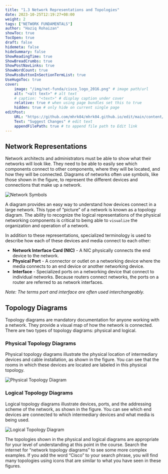 ```yaml
---
title: "1.3 Network Representations and Topologies"
date: 2023-10-25T12:19:27+08:00
weight: 2
tags: ["NETWORK FUNDAMENTALS"]
author: "Haziq Rohaizan"
showToc: true
TocOpen: true
draft: false
hidemeta: false
hideSummary: false
ShowReadingTime: true
ShowBreadCrumbs: true
ShowPostNavLinks: true
ShowWordCount: true
ShowRssButtonInSectionTermList: true
UseHugoToc: true
cover:
    image: "/img/net-funda/cisco_logo_2016.png" # image path/url
    alt: "<alt text>" # alt text
    # caption: "<text>" # display caption under cover
    relative: true # when using page bundles set this to true
    hidden: true # only hide on current single page
editPost:
    URL: "https://github.com/mhrk04/mhrk04.github.io/edit/main/content/"
    Text: "Suggest Changes" # edit text
    appendFilePath: true # to append file path to Edit link
---
```


## Network Representations

Network architects and administrators must be able to show what their networks will look like. They need to be able to easily see which components connect to other components, where they will be located, and how they will be connected. Diagrams of networks often use symbols, like those shown in the figure, to represent the different devices and connections that make up a network.

![Network Symbols](/img/net-funda/1.3-1.png)

A diagram provides an easy way to understand how devices connect in a large network. This type of “picture” of a network is known as a topology diagram. The ability to recognize the logical representations of the physical networking components is critical to being able to `visualize` the organization and operation of a network.

In addition to these representations, specialized terminology is used to describe how each of these devices and media connect to each other:

- **Network Interface Card (NIC)** - A NIC physically connects the end device to the network.
- **Physical Port** - A connector or outlet on a networking device where the media connects to an end device or another networking device.
- **Interface** - Specialized ports on a networking device that connect to individual networks. Because routers connect networks, the ports on a router are referred to as network interfaces.

*Note: The terms port and interface are often used interchangeably.*

## Topology Diagrams

Topology diagrams are mandatory documentation for anyone working with a network. They provide a visual map of how the network is connected. There are two types of topology diagrams: physical and logical.

### Physical Topology Diagrams

Physical topology diagrams illustrate the physical location of intermediary devices and cable installation, as shown in the figure. You can see that the rooms in which these devices are located are labeled in this physical topology.

![Physical Topology Diagram](/img/net-funda/1.3-2.png)

### Logical Topology Diagrams

Logical topology diagrams illustrate devices, ports, and the addressing scheme of the network, as shown in the figure. You can see which end devices are connected to which intermediary devices and what media is being used.

![Logical Topology Diagram](/img/net-funda/1.3-3.png)

The topologies shown in the physical and logical diagrams are appropriate for your level of understanding at this point in the course. Search the internet for “network topology diagrams” to see some more complex examples. If you add the word “Cisco” to your search phrase, you will find many topologies using icons that are similar to what you have seen in these figures.
